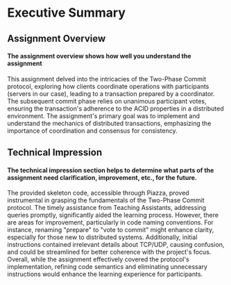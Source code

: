 # Executive Summary

## Assignment Overview

#### The assignment overview shows how well you understand the assignment

This assignment delved into the intricacies of the Two-Phase Commit protocol, exploring how clients coordinate operations with participants (servers in our case), leading to a transaction prepared by a coordinator. The subsequent commit phase relies on unanimous participant votes, ensuring the transaction's adherence to the ACID properties in a distributed environment. The assignment's primary goal was to implement and understand the mechanics of distributed transactions, emphasizing the importance of coordination and consensus for consistency.


## Technical Impression

#### The technical impression section helps to determine what parts of the assignment need clarification, improvement, etc., for the future.

The provided skeleton code, accessible through Piazza, proved instrumental in grasping the fundamentals of the Two-Phase Commit protocol. The timely assistance from Teaching Assistants, addressing queries promptly, significantly aided the learning process. However, there are areas for improvement, particularly in code naming conventions. For instance, renaming "prepare" to "vote to commit" might enhance clarity, especially for those new to distributed systems. Additionally, initial instructions contained irrelevant details about TCP/UDP, causing confusion, and could be streamlined for better coherence with the project's focus. Overall, while the assignment effectively covered the protocol's implementation, refining code semantics and eliminating unnecessary instructions would enhance the learning experience for participants.